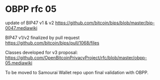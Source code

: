 # OBPP rfc 05

update of BIP47 v1 & v2 https://github.com/bitcoin/bips/blob/master/bip-0047.mediawiki

BIP47 v1/v2 finalized by pull request https://github.com/bitcoin/bips/pull/1068/files

Classes developed for v3 proposal: https://github.com/OpenBitcoinPrivacyProject/rfc/blob/master/obpp-05.mediawiki

To be moved to Samourai Wallet repo upon final validation with OBPP.
